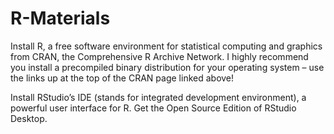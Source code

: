 # R-Materials

Install R, a free software environment for statistical computing and graphics from CRAN, the Comprehensive R Archive Network. I highly recommend you install a precompiled binary distribution for your operating system – use the links up at the top of the CRAN page linked above!

Install RStudio’s IDE (stands for integrated development environment), a powerful user interface for R. Get the Open Source Edition of RStudio Desktop.
